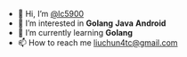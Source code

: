 - 👋 Hi, I’m [@lc5900](https://github.com/lc5900?bg_color=1e1e2e&text_color=cdd6f4&icon_color=cba6f7&title_color=94e2d5)
- 👀 I’m interested in **Golang** **Java** **Android**
- 🌱 I’m currently learning **Golang**
- 📫 How to reach me [liuchun4tc@gmail.com](mailto:liuchun4tc@gmail.com)

<!---
lc5900/lc5900 is a ✨ special ✨ repository because its `README.md` (this file) appears on your GitHub profile.
You can click the Preview link to take a look at your changes.
--->
